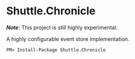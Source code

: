 # Shuttle.Chronicle

***Note***: This project is still highly experimental.

A highly configurable event store implementation.

```
PM> Install-Package Shuttle.Chronicle
```

